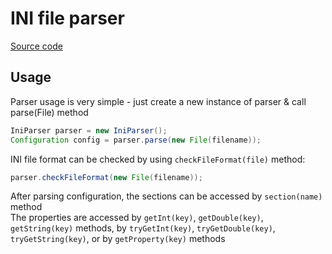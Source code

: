 # INI file parser

[Source code](src/main/java/com/github/kuzznya/iniparser)

## Usage

Parser usage is very simple - just create a new instance of parser &
call parse(File) method

```java
IniParser parser = new IniParser();
Configuration config = parser.parse(new File(filename));
```

INI file format can be checked by using `checkFileFormat(file)` method:

```java
parser.checkFileFormat(new File(filename));
```

After parsing configuration, the sections can be accessed by 
`section(name)` method  
The properties are accessed by 
`getInt(key)`, `getDouble(key)`, `getString(key)` methods, by
`tryGetInt(key)`, `tryGetDouble(key)`, `tryGetString(key)`, or by
`getProperty(key)` methods
